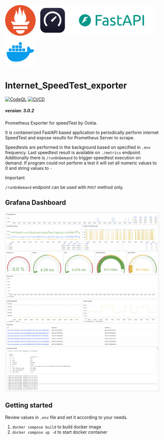 <p float="left">
  <img src="/Pictures/prometheus_logo.png" height="100" />
  <img src="/Pictures/speedtest_by_ookla_logo.png" height="100" />
  <img src="/Pictures/fastapi_logo.png" height="100" />
  <img src="/Pictures/docker_logo.png" height="100" />
</p>

# Internet_SpeedTest_exporter

[![CodeQL](https://github.com/HornaHomeLab/SpeedTest_exporter/actions/workflows/github-code-scanning/codeql/badge.svg)](https://github.com/HornaHomeLab/SpeedTest_exporter/actions/workflows/github-code-scanning/codeql)
[![CI/CD](https://github.com/HornaHomeLab/SpeedTest_exporter/actions/workflows/ci-cd.yml/badge.svg)](https://github.com/HornaHomeLab/SpeedTest_exporter/actions/workflows/ci-cd.yml)

##### version: 3.0.2

Prometheus Exporter for speedTest by Ookla.

It is containerized FastAPI based application to periodically perform internet SpeedTest and expose results for Prometheus Server to scrape.

Speedtests are performed in the background based on specified in `.env` frequency.
Last speedtest result is available on `./metrics` endpoint.
Additionally there is `/runOnDemand` to trigger speedtest execution on demand.
If program could not perform a test it will set all numeric values to 0 and string values to `-`

> [!IMPORTANT]
> `/runOnDemand` endpoint can be used with `POST` method only.

## Grafana Dashboard

![image](/Grafana/Pictures/Grafana_dashboard_1.png)
![image](/Grafana/Pictures/Grafana_dashboard_2.png)

## Getting started

Review values in `.env` file and set it according to your needs.

1. `docker compose build` to build docker image
2. `docker compose up -d` to start docker container
